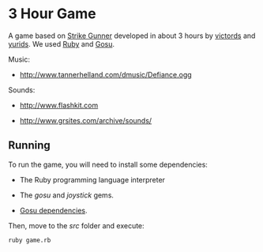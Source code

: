 # 3 Hour Game

A game based on [Strike Gunner][1] developed in about 3 hours by [victords][2] 
and [yurids][3]. We used [Ruby][4] and [Gosu][5].

Music: 

- http://www.tannerhelland.com/dmusic/Defiance.ogg

Sounds: 

- http://www.flashkit.com

- http://www.grsites.com/archive/sounds/

## Running

To run the game, you will need to install some dependencies:

- The Ruby programming language interpreter

- The *gosu* and *joystick* gems.

- [Gosu dependencies][6].

Then, move to the *src* folder and execute:

    ruby game.rb

[1]: http://en.wikipedia.org/wiki/Strike_Gunner_S.T.G
[2]: http://github.com/victords
[3]: http://yurids.com
[4]: https://www.ruby-lang.org/en/
[5]: http://www.libgosu.org/
[6]: https://github.com/jlnr/gosu/wiki/Getting-Started-on-Linux
